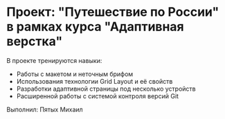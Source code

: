 # Проект: "Путешествие по России" в рамках курса "Адаптивная верстка"

В проекте тренируются навыки:
* Работы с макетом и неточным брифом
* Использования технологии Grid Layout и её свойств
* Разработки адаптивной страницы под несколько устройств
* Расширенной работы с системой контроля версий Git

Выполнил: Пятых Михаил
